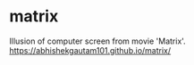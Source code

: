 # matrix
Illusion of computer screen from movie 'Matrix'.
https://abhishekgautam101.github.io/matrix/
